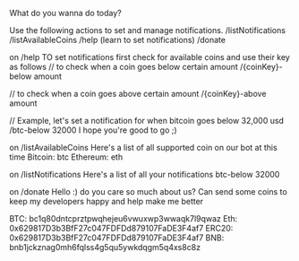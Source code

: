 What do you wanna do today?

Use the following actions to set and manage notifications. 
/listNotifications
/listAvailableCoins
/help (learn to set notifications)
/donate


on /help
TO set notifications first check for available coins and use their key as follows
// to check when a coin goes below certain amount
/{coinKey}-below amount 

// to check when a coin goes above certain amount
/{coinKey}-above amount

// Example, let's set a notification for when bitcoin goes below 32,000 usd
/btc-below 32000
I hope you're good to go ;)


on /listAvailableCoins
Here's a list of all supported coin on our bot at this time
Bitcoin: btc
Ethereum: eth

on /listNotifications
Here's a list of all your notifications
btc-below 32000

on /donate
Hello :) do you care so much about us? 
Can send some coins to keep my developers happy and help make me better

BTC: bc1q80dntcprztpwqhejeu6vwuxwp3wwaqk7l9qwaz
Eth: 0x629817D3b3BfF27c047FDFDd879107FaDE3F4af7
ERC20: 0x629817D3b3BfF27c047FDFDd879107FaDE3F4af7
BNB: bnb1jckznag0mh6fqlss4g5qu5ywkdqgm5q4xs8c8z